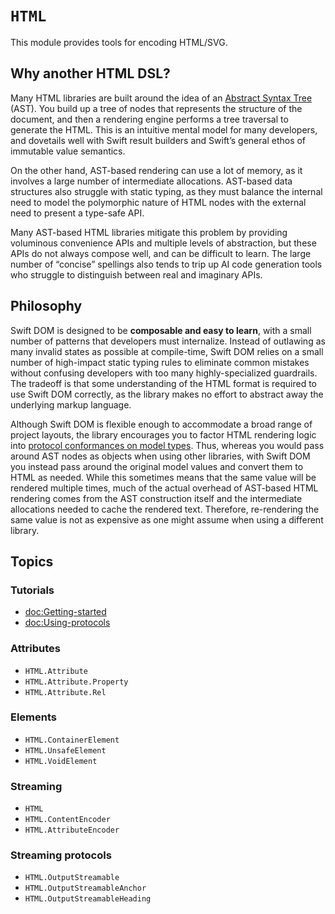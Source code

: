 # ``HTML``

This module provides tools for encoding HTML/SVG.


## Why another HTML DSL?

Many HTML libraries are built around the idea of an
[Abstract Syntax Tree](https://en.wikipedia.org/wiki/Abstract_syntax_tree) (AST). You build up a
tree of nodes that represents the structure of the document, and then a rendering engine
performs a tree traversal to generate the HTML. This is an intuitive mental model for many
developers, and dovetails well with Swift result builders and Swift’s general ethos of immutable
value semantics.

On the other hand, AST-based rendering can use a lot of memory, as it involves a large number of
intermediate allocations. AST-based data structures also struggle with static typing, as they
must balance the internal need to model the polymorphic nature of HTML nodes with the external
need to present a type-safe API.

Many AST-based HTML libraries mitigate this problem by providing voluminous convenience APIs
and multiple levels of abstraction, but these APIs do not always compose well, and can be
difficult to learn. The large number of “concise” spellings also tends to trip up AI code
generation tools who struggle to distinguish between real and imaginary APIs.


## Philosophy

Swift DOM is designed to be **composable and easy to learn**, with a small number of patterns
that developers must internalize. Instead of outlawing as many invalid states as possible at
compile-time, Swift DOM relies on a small number of high-impact static typing rules to eliminate
common mistakes without confusing developers with too many highly-specialized guardrails. The
tradeoff is that some understanding of the HTML format is required to use Swift DOM correctly,
as the library makes no effort to abstract away the underlying markup language.

Although Swift DOM is flexible enough to accommodate a broad range of project layouts, the
library encourages you to factor HTML rendering logic into [protocol conformances on model
types](doc:Using-protocols).
Thus, whereas you would pass around AST nodes as objects when using other libraries, with Swift
DOM you instead pass around the original model values and convert them to HTML as needed. While
this sometimes means that the same value will be rendered multiple times, much of the actual
overhead of AST-based HTML rendering comes from the AST construction itself and the intermediate
allocations needed to cache the rendered text. Therefore, re-rendering the same value is not as
expensive as one might assume when using a different library.


## Topics

### Tutorials

-   <doc:Getting-started>
-   <doc:Using-protocols>

### Attributes

-   ``HTML.Attribute``
-   ``HTML.Attribute.Property``
-   ``HTML.Attribute.Rel``

### Elements

-   ``HTML.ContainerElement``
-   ``HTML.UnsafeElement``
-   ``HTML.VoidElement``

### Streaming

-   ``HTML``
-   ``HTML.ContentEncoder``
-   ``HTML.AttributeEncoder``

### Streaming protocols

-   ``HTML.OutputStreamable``
-   ``HTML.OutputStreamableAnchor``
-   ``HTML.OutputStreamableHeading``
